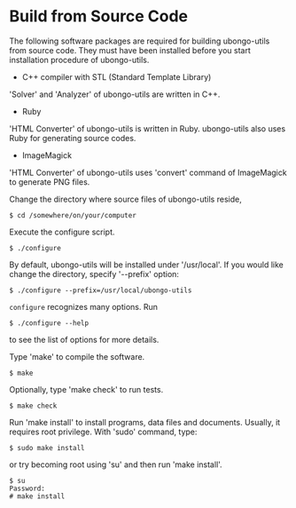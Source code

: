 Build from Source Code
======================
The following software packages are required for building ubongo-utils
from source code.  They must have been installed before you start
installation procedure of ubongo-utils.

* C++ compiler with STL (Standard Template Library)

'Solver' and 'Analyzer' of ubongo-utils are written in C++.

* Ruby

'HTML Converter' of ubongo-utils is written in Ruby.
ubongo-utils also uses Ruby for generating source codes.

* ImageMagick

'HTML Converter' of ubongo-utils uses 'convert' command of ImageMagick
to generate PNG files.

Change the directory where source files of ubongo-utils reside,

    $ cd /somewhere/on/your/computer

Execute the configure script.

    $ ./configure

By default, ubongo-utils will be installed under '/usr/local'.
If you would like change the directory, specify '--prefix' option:

    $ ./configure --prefix=/usr/local/ubongo-utils

`configure` recognizes many options.  Run

    $ ./configure --help

to see the list of options for more details.

Type 'make' to compile the software.

    $ make

Optionally, type 'make check' to run tests.

    $ make check

Run 'make install' to install programs, data files and documents.
Usually, it requires root privilege.  With 'sudo' command, type:

    $ sudo make install

or try becoming root using 'su' and then run 'make install'.

    $ su
    Password:
    # make install
